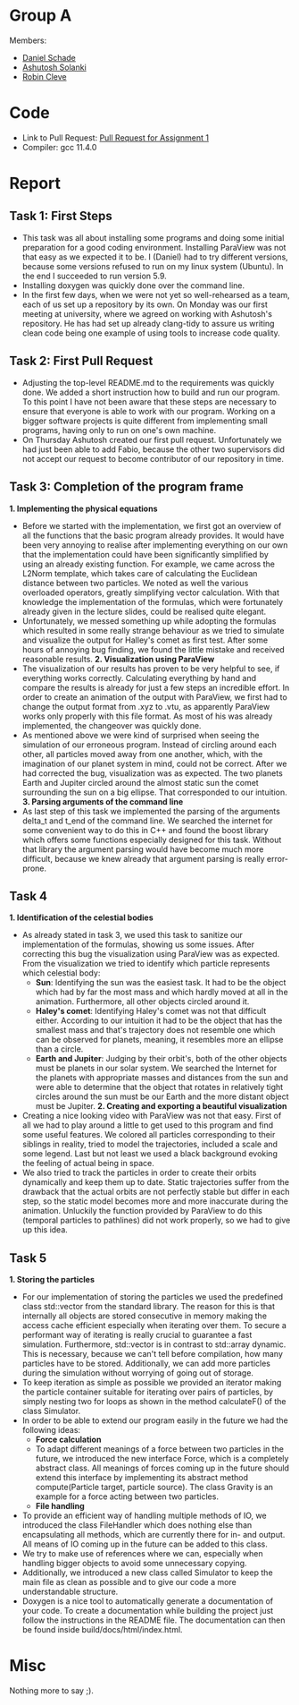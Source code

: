 # Group A #
Members:
- [Daniel Schade](https://github.com/D4ni3lSch4d3)
- [Ashutosh Solanki](https://github.com/AshIsAtWork)
- [Robin Cleve](https://github.com/cleveee)

# Code #
* Link to Pull Request: [Pull Request for Assignment 1](https://github.com/AshIsAtWork/MolSim/pull/2)
* Compiler: gcc 11.4.0

# Report #

## Task 1: First Steps ##

* This task was all about installing some programs and doing some initial preparation for a good coding environment. 
  Installing ParaView was not that easy as we expected it to be. I (Daniel) had to try different versions, because some versions refused to run on my linux system (Ubuntu). In the end I succeeded to run version 5.9.
* Installing doxygen was quickly done over the command line. 
* In the first few days, when we were not yet so well-rehearsed as a team, each of us set up a repository by its own. On Monday was our first meeting at university, where we agreed on working with Ashutosh's repository. He has had set up already clang-tidy to assure us writing clean code being one example of using tools to increase code quality.  

## Task 2: First Pull Request ##

* Adjusting the top-level README.md to the requirements was quickly done. We added a short instruction how to build and run our program. To this point I have not been aware that these steps are necessary to ensure that everyone is able to work with our program. Working on a bigger software projects is quite different from implementing small programs, having only to run on one's own machine. 
* On Thursday Ashutosh created our first pull request. Unfortunately we had just been able to add Fabio, because the other two supervisors did not accept our request to become contributor of our repository in time. 

## Task 3: Completion of the program frame ##

**1. Implementing the physical equations**
* Before we started with the implementation, we first got an overview of all the functions that the basic program already provides. It would have been very annoying to realise after implementing everything on our own that the implementation could have been significantly simplified by using an already existing function. For example, we came across the L2Norm template, which takes care of calculating the Euclidean distance between two particles. We noted as well the various overloaded operators, greatly simplifying vector calculation. With that knowledge the implementation of the formulas, which were fortunately already given in the lecture slides, could be realised quite elegant. 
* Unfortunately, we messed something up while adopting the formulas which resulted in some really strange behaviour as we tried to simulate and visualize the output for Halley's comet as first test. After some hours of annoying bug finding, we found the little mistake and received reasonable results.
**2. Visualization using ParaView**
* The visualization of our results has proven to be very helpful to see, if everything works correctly. Calculating everything by hand and compare the results is already for just a few steps an incredible effort. In order to create an animation of the output with ParaView, we first had to change the output format from .xyz to .vtu, as apparently ParaView works only properly with this file format. As most of his was already implemented, the changeover was quickly done. 
* As mentioned above we were kind of surprised when seeing the simulation of our erroneous program. Instead of circling around each other, all particles moved away from one another, which, with the imagination of our planet system in mind, could not be correct. After we had corrected the bug, visualization was as expected. The two planets Earth and Jupiter circled around the almost static sun the comet surrounding the sun on a big ellipse. That corresponded to our intuition. 
**3. Parsing arguments of the command line**
* As last step of this task we implemented the parsing of the arguments delta_t and t_end of the command line. We searched the internet for some convenient way to do this in C++ and found the boost library which offers some functions especially designed for this task. Without that library the argument parsing would have become much more difficult, because we knew already that argument parsing is really error-prone. 


## Task 4 ##
**1. Identification of the celestial bodies**
* As already stated in task 3, we used this task to sanitize our implementation of the formulas, showing us some issues. After correcting this bug the visualization using ParaView was as expected. From the visualization we tried to identify which particle represents which celestial body:
  * **Sun**: Identifying the sun was the easiest task. It had to be the object which had by far the most mass and which hardly moved at all in the animation. Furthermore, all other objects circled around it. 
  * **Haley's comet**: Identifying Haley's comet was not that difficult either. According to our intuition it had to be the object that has the smallest mass and that's trajectory does not resemble one which can be observed for planets, meaning, it resembles more an ellipse than a circle.
  * **Earth and Jupiter**: Judging by their orbit's, both of the other objects must be planets in our solar system. We searched the Internet for the planets with appropriate masses and distances from the sun and were able to determine that the object that rotates in relatively tight circles around the sun must be our Earth and the more distant object must be Jupiter.
**2. Creating and exporting a beautiful visualization**
* Creating a nice looking video with ParaView was not that easy. First of all we had to play around a little to get used to this program and find some useful features. We colored all particles corresponding to their siblings in reality, tried to model the trajectories, included a scale and some legend. Last but not least we used a black background evoking the feeling of actual being in space. 
* We also tried to track the particles in order to create their orbits dynamically and keep them up to date. Static trajectories suffer from the drawback that the actual orbits are not perfectly stable but differ in each step, so the static model becomes more and more inaccurate during the animation. Unluckily the function provided by ParaView to do this (temporal particles to pathlines) did not work properly, so we had to give up this idea. 



## Task 5 ##
**1. Storing the particles**
* For our implementation of storing the particles we used the predefined class std::vector from the standard library. The reason for this is that internally all objects are stored consecutive in memory making the access cache efficient especially when iterating over them. To secure a performant way of iterating is really crucial to guarantee a fast simulation. Furthermore, std::vector is in contrast to std::array dynamic. This is necessary, because we can't tell before compilation, how many particles have to be stored. Additionally, we can add more particles during the simulation without worrying of going out of storage. 
* To keep iteration as simple as possible we provided an iterator making the particle container suitable for iterating over pairs of particles, by simply nesting two for loops as shown in the method calculateF() of the class Simulator. 
* In order to be able to extend our program easily in the future we had the following ideas:
  * **Force calculation**
  * To adapt different meanings of a force between two particles in the future, we introduced the new interface Force, which is a completely abstract class. All meanings of forces coming up in the future should extend this interface by implementing its abstract method compute(Particle target, particle source). The class Gravity is an example for a force acting between two particles.
  * **File handling**
* To provide an efficient way of handling multiple methods of IO, we introduced the class FileHandler which does nothing else than encapsulating all methods, which are currently there for in- and output. All means of IO coming up in the future can be added to this class.
* We try to make use of references where we can, especially when handling bigger objects to avoid some unnecessary copying.
* Additionally, we introduced a new class called Simulator to keep the main file as clean as possible and to give our code a more understandable structure. 
* Doxygen is a nice tool to automatically generate a documentation of your code. To create a documentation while building the project just follow the instructions in the README file. The documentation can then be found inside build/docs/html/index.html. 


# Misc #
Nothing more to say ;). 